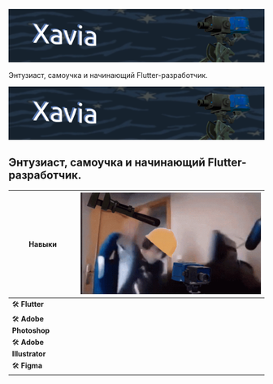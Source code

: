 ![баннер](assets/profile_banner.png)

Энтузиаст, самоучка и начинающий Flutter-разработчик.

![баннер](assets/profile_banner.png)

Энтузиаст, самоучка и начинающий Flutter-разработчик.
---

| Навыки | ![Sentry Engineer GIF](assets/sentry-engineer.gif) |
|--------|:----------------------------------------------------:|
| 🛠 **Flutter** |                                              |
| 🛠 **Adobe Photoshop** |                                    |
| 🛠 **Adobe Illustrator** |                                  |
| 🛠 **Figma** |                                            |


